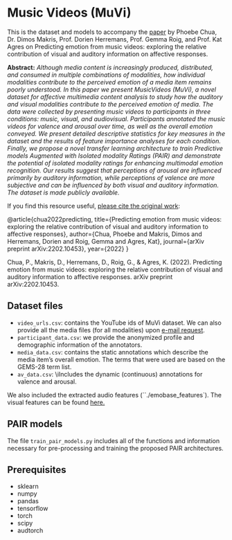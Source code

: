 # Music Videos (MuVi)
This is the dataset and models to accompany the [paper](https://arxiv.org/abs/2202.10453) by Phoebe Chua, Dr. Dimos Makris, Prof. Dorien Herremans, Prof. Gemma Roig, and Prof. Kat Agres on Predicting emotion from music videos: exploring the relative contribution of visual and auditory information on affective responses.

**Abstract:**
_Although media content is increasingly produced, distributed, and consumed in multiple combinations of modalities, how individual modalities contribute to the perceived emotion of a media item remains poorly understood. In this paper we present MusicVideos (MuVi), a novel dataset for affective multimedia content analysis to study how the auditory and visual modalities contribute to the perceived emotion of media. The data were collected by presenting music videos to participants in three conditions: music, visual, and audiovisual. Participants annotated the music videos for valence and arousal over time, as well as the overall emotion conveyed. We present detailed descriptive statistics for key measures in the dataset and the results of feature importance analyses for each condition. Finally, we propose a novel transfer learning architecture to train Predictive models Augmented with Isolated modality Ratings (PAIR) and demonstrate the potential of isolated modality ratings for enhancing multimodal emotion recognition. Our results suggest that perceptions of arousal are influenced primarily by auditory information, while perceptions of valence are more subjective and can be influenced by both visual and auditory information. The dataset is made publicly available._

If you find this resource useful, [please cite the original work](https://arxiv.org/abs/2202.10453):

  @article{chua2022predicting,
    title={Predicting emotion from music videos: exploring the relative contribution of visual and auditory information to affective responses},
    author={Chua, Phoebe and Makris, Dimos and Herremans, Dorien and Roig, Gemma and Agres, Kat},
    journal={arXiv preprint arXiv:2202.10453},
    year={2022}
  }

  Chua, P., Makris, D., Herremans, D., Roig, G., & Agres, K. (2022). Predicting emotion from music videos: exploring the relative contribution of visual and auditory information to affective responses. arXiv preprint arXiv:2202.10453.


## Dataset files
- `video_urls.csv`: contains the YouTube ids of MuVi dataset. We can also provide all the media files (for all modalities) upon [e-mail request](mailto:dimakr169@gmail.com).
- `participant_data.csv`: we provide the anonymized profile and demographic information of the annotators.
- `media_data.csv`:  contains the static annotations which describe the media item’s overall emotion. The terms that were used are based on the GEMS-28 term list.
- `av_data.csv`: \iIncludes the dynamic (continuous) annotations for valence and arousal.


We also included the extracted audio features (``./emobase_features`). The visual features can be found [here.](https://drive.google.com/file/d/1avyXoSi1mXPONwInKu0hBWbXCHF8CgjC/view?usp=sharing)

## PAIR models
The file `train_pair_models.py` includes all of the functions and information necessary for pre-processing and training the proposed PAIR architectures.

## Prerequisites
- sklearn
- numpy
- pandas
- tensorflow
- torch
- scipy
- audtorch
